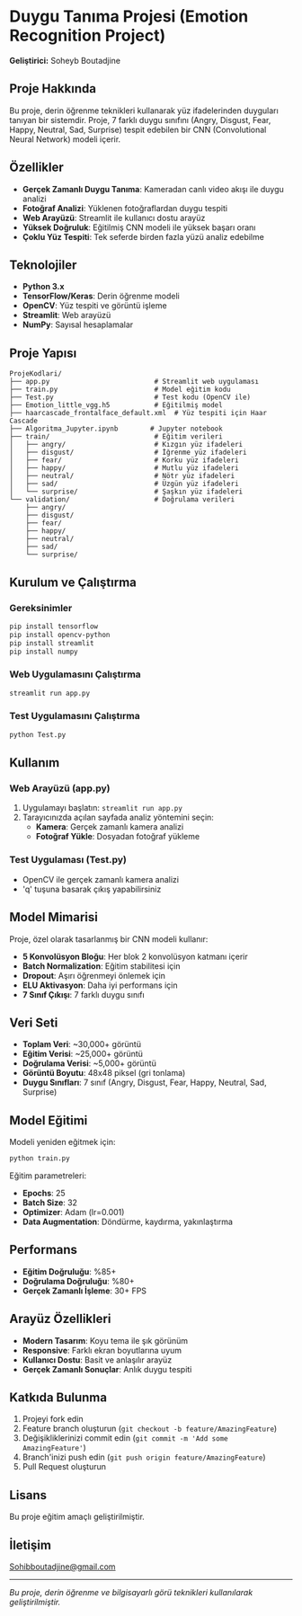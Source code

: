 # Duygu Tanıma Projesi (Emotion Recognition Project)

**Geliştirici:** Soheyb Boutadjine 

##  Proje Hakkında

Bu proje, derin öğrenme teknikleri kullanarak yüz ifadelerinden duyguları tanıyan bir sistemdir. Proje, 7 farklı duygu sınıfını (Angry, Disgust, Fear, Happy, Neutral, Sad, Surprise) tespit edebilen bir CNN (Convolutional Neural Network) modeli içerir.

##  Özellikler

- **Gerçek Zamanlı Duygu Tanıma**: Kameradan canlı video akışı ile duygu analizi
- **Fotoğraf Analizi**: Yüklenen fotoğraflardan duygu tespiti
- **Web Arayüzü**: Streamlit ile kullanıcı dostu arayüz
- **Yüksek Doğruluk**: Eğitilmiş CNN modeli ile yüksek başarı oranı
- **Çoklu Yüz Tespiti**: Tek seferde birden fazla yüzü analiz edebilme

##  Teknolojiler

- **Python 3.x**
- **TensorFlow/Keras**: Derin öğrenme modeli
- **OpenCV**: Yüz tespiti ve görüntü işleme
- **Streamlit**: Web arayüzü
- **NumPy**: Sayısal hesaplamalar

##  Proje Yapısı

```
ProjeKodlari/
├── app.py                          # Streamlit web uygulaması
├── train.py                        # Model eğitim kodu
├── Test.py                         # Test kodu (OpenCV ile)
├── Emotion_little_vgg.h5           # Eğitilmiş model
├── haarcascade_frontalface_default.xml  # Yüz tespiti için Haar Cascade
├── Algoritma_Jupyter.ipynb        # Jupyter notebook
├── train/                          # Eğitim verileri
│   ├── angry/                      # Kızgın yüz ifadeleri
│   ├── disgust/                    # İğrenme yüz ifadeleri
│   ├── fear/                       # Korku yüz ifadeleri
│   ├── happy/                      # Mutlu yüz ifadeleri
│   ├── neutral/                    # Nötr yüz ifadeleri
│   ├── sad/                        # Üzgün yüz ifadeleri
│   └── surprise/                   # Şaşkın yüz ifadeleri
└── validation/                     # Doğrulama verileri
    ├── angry/
    ├── disgust/
    ├── fear/
    ├── happy/
    ├── neutral/
    ├── sad/
    └── surprise/
```

##  Kurulum ve Çalıştırma

### Gereksinimler

```bash
pip install tensorflow
pip install opencv-python
pip install streamlit
pip install numpy
```

### Web Uygulamasını Çalıştırma

```bash
streamlit run app.py
```

### Test Uygulamasını Çalıştırma

```bash
python Test.py
```

##  Kullanım

### Web Arayüzü (app.py)
1. Uygulamayı başlatın: `streamlit run app.py`
2. Tarayıcınızda açılan sayfada analiz yöntemini seçin:
   - **Kamera**: Gerçek zamanlı kamera analizi
   - **Fotoğraf Yükle**: Dosyadan fotoğraf yükleme

### Test Uygulaması (Test.py)
- OpenCV ile gerçek zamanlı kamera analizi
- 'q' tuşuna basarak çıkış yapabilirsiniz

##  Model Mimarisi

Proje, özel olarak tasarlanmış bir CNN modeli kullanır:

- **5 Konvolüsyon Bloğu**: Her blok 2 konvolüsyon katmanı içerir
- **Batch Normalization**: Eğitim stabilitesi için
- **Dropout**: Aşırı öğrenmeyi önlemek için
- **ELU Aktivasyon**: Daha iyi performans için
- **7 Sınıf Çıkışı**: 7 farklı duygu sınıfı

##  Veri Seti

- **Toplam Veri**: ~30,000+ görüntü
- **Eğitim Verisi**: ~25,000+ görüntü
- **Doğrulama Verisi**: ~5,000+ görüntü
- **Görüntü Boyutu**: 48x48 piksel (gri tonlama)
- **Duygu Sınıfları**: 7 sınıf (Angry, Disgust, Fear, Happy, Neutral, Sad, Surprise)

##  Model Eğitimi

Modeli yeniden eğitmek için:

```bash
python train.py
```

Eğitim parametreleri:
- **Epochs**: 25
- **Batch Size**: 32
- **Optimizer**: Adam (lr=0.001)
- **Data Augmentation**: Döndürme, kaydırma, yakınlaştırma

##  Performans

- **Eğitim Doğruluğu**: %85+ 
- **Doğrulama Doğruluğu**: %80+
- **Gerçek Zamanlı İşleme**: 30+ FPS

##  Arayüz Özellikleri

- **Modern Tasarım**: Koyu tema ile şık görünüm
- **Responsive**: Farklı ekran boyutlarına uyum
- **Kullanıcı Dostu**: Basit ve anlaşılır arayüz
- **Gerçek Zamanlı Sonuçlar**: Anlık duygu tespiti

##  Katkıda Bulunma

1. Projeyi fork edin
2. Feature branch oluşturun (`git checkout -b feature/AmazingFeature`)
3. Değişikliklerinizi commit edin (`git commit -m 'Add some AmazingFeature'`)
4. Branch'inizi push edin (`git push origin feature/AmazingFeature`)
5. Pull Request oluşturun

##  Lisans

Bu proje eğitim amaçlı geliştirilmiştir.

##  İletişim
Sohibboutadjine@gmail.com

---

*Bu proje, derin öğrenme ve bilgisayarlı görü teknikleri kullanılarak geliştirilmiştir.*
